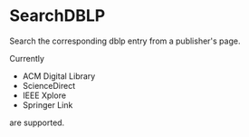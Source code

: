 # SearchDBLP
Search the corresponding dblp entry from a publisher's page.

Currently

- ACM Digital Library
- ScienceDirect
- IEEE Xplore
- Springer Link

are supported.

